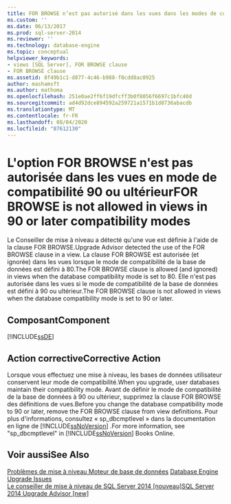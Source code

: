```yaml
---
title: FOR BROWSE n’est pas autorisé dans les vues dans les modes de compatibilité 90 ou ultérieur | Microsoft Docs
ms.custom: ''
ms.date: 06/13/2017
ms.prod: sql-server-2014
ms.reviewer: ''
ms.technology: database-engine
ms.topic: conceptual
helpviewer_keywords:
- views [SQL Server], FOR BROWSE clause
- FOR BROWSE clause
ms.assetid: 8f49b1c1-d877-4c46-b988-f8cdd8ac0925
author: mashamsft
ms.author: mathoma
ms.openlocfilehash: 251e0ae2ff6f19dfcff3b0f8056f6697c1bfc40d
ms.sourcegitcommit: ad4d92dce894592a259721a1571b1d8736abacdb
ms.translationtype: MT
ms.contentlocale: fr-FR
ms.lasthandoff: 08/04/2020
ms.locfileid: "87612130"
---
```

# <a name="for-browse-is-not-allowed-in-views-in-90-or-later-compatibility-modes"></a><span data-ttu-id="8d323-102">L'option FOR BROWSE n'est pas autorisée dans les vues en mode de compatibilité 90 ou ultérieur</span><span class="sxs-lookup"><span data-stu-id="8d323-102">FOR BROWSE is not allowed in views in 90 or later compatibility modes</span></span>
  <span data-ttu-id="8d323-103">Le Conseiller de mise à niveau a détecté qu'une vue est définie à l'aide de la clause FOR BROWSE.</span><span class="sxs-lookup"><span data-stu-id="8d323-103">Upgrade Advisor detected the use of the FOR BROWSE clause in a view.</span></span> <span data-ttu-id="8d323-104">La clause FOR BROWSE est autorisée (et ignorée) dans les vues lorsque le mode de compatibilité de la base de données est défini à 80.</span><span class="sxs-lookup"><span data-stu-id="8d323-104">The FOR BROWSE clause is allowed (and ignored) in views when the database compatibility mode is set to 80.</span></span> <span data-ttu-id="8d323-105">Elle n'est pas autorisée dans les vues si le mode de compatibilité de la base de données est défini à 90 ou ultérieur.</span><span class="sxs-lookup"><span data-stu-id="8d323-105">The FOR BROWSE clause is not allowed in views when the database compatibility mode is set to 90 or later.</span></span>  
  
## <a name="component"></a><span data-ttu-id="8d323-106">Composant</span><span class="sxs-lookup"><span data-stu-id="8d323-106">Component</span></span>  
 [!INCLUDE[ssDE](../../includes/ssde-md.md)]  
  
## <a name="corrective-action"></a><span data-ttu-id="8d323-107">Action corrective</span><span class="sxs-lookup"><span data-stu-id="8d323-107">Corrective Action</span></span>  
 <span data-ttu-id="8d323-108">Lorsque vous effectuez une mise à niveau, les bases de données utilisateur conservent leur mode de compatibilité.</span><span class="sxs-lookup"><span data-stu-id="8d323-108">When you upgrade, user databases maintain their compatibility mode.</span></span> <span data-ttu-id="8d323-109">Avant de définir le mode de compatibilité de la base de données à 90 ou ultérieur, supprimez la clause FOR BROWSE des définitions de vues.</span><span class="sxs-lookup"><span data-stu-id="8d323-109">Before you change the database compatibility mode to 90 or later, remove the FOR BROWSE clause from view definitions.</span></span> <span data-ttu-id="8d323-110">Pour plus d'informations, consultez « sp_dbcmptlevel » dans la documentation en ligne de [!INCLUDE[ssNoVersion](../../includes/ssnoversion-md.md)] .</span><span class="sxs-lookup"><span data-stu-id="8d323-110">For more information, see "sp_dbcmptlevel" in [!INCLUDE[ssNoVersion](../../includes/ssnoversion-md.md)] Books Online.</span></span>  
  
## <a name="see-also"></a><span data-ttu-id="8d323-111">Voir aussi</span><span class="sxs-lookup"><span data-stu-id="8d323-111">See Also</span></span>  
 <span data-ttu-id="8d323-112">[Problèmes de mise à niveau Moteur de base de données](../../../2014/sql-server/install/database-engine-upgrade-issues.md) </span><span class="sxs-lookup"><span data-stu-id="8d323-112">[Database Engine Upgrade Issues](../../../2014/sql-server/install/database-engine-upgrade-issues.md) </span></span>  
 [<span data-ttu-id="8d323-113">Le conseiller de mise à niveau de SQL Server 2014 &#91;nouveau&#93;</span><span class="sxs-lookup"><span data-stu-id="8d323-113">SQL Server 2014 Upgrade Advisor &#91;new&#93;</span></span>](sql-server-2014-upgrade-advisor.md)  
  
  
